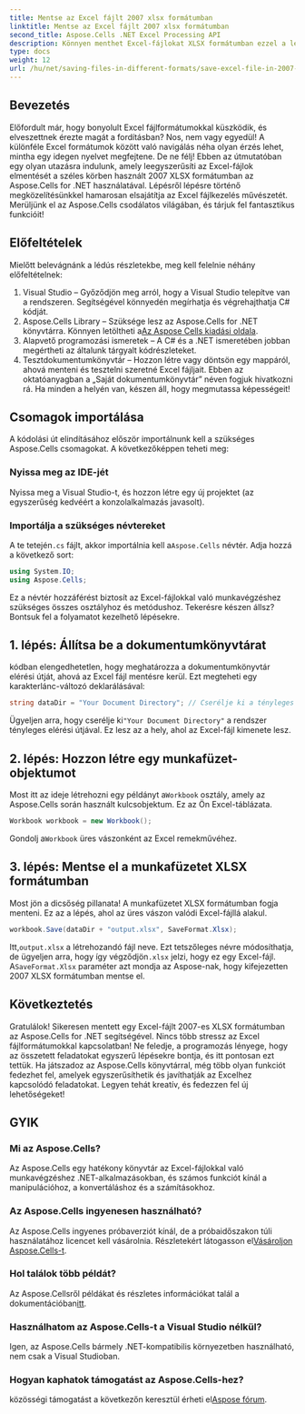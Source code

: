 ```yaml
---
title: Mentse az Excel fájlt 2007 xlsx formátumban
linktitle: Mentse az Excel fájlt 2007 xlsx formátumban
second_title: Aspose.Cells .NET Excel Processing API
description: Könnyen menthet Excel-fájlokat XLSX formátumban ezzel a lépésenkénti útmutatóval az Aspose.Cells for .NET használatával. Mester Excel manipuláció.
type: docs
weight: 12
url: /hu/net/saving-files-in-different-formats/save-excel-file-in-2007-xlsx-format/
---
```

## Bevezetés
Előfordult már, hogy bonyolult Excel fájlformátumokkal küszködik, és elveszettnek érezte magát a fordításban? Nos, nem vagy egyedül! A különféle Excel formátumok között való navigálás néha olyan érzés lehet, mintha egy idegen nyelvet megfejtene. De ne félj! Ebben az útmutatóban egy olyan utazásra indulunk, amely leegyszerűsíti az Excel-fájlok elmentését a széles körben használt 2007 XLSX formátumban az Aspose.Cells for .NET használatával. Lépésről lépésre történő megközelítésünkkel hamarosan elsajátítja az Excel fájlkezelés művészetét. Merüljünk el az Aspose.Cells csodálatos világában, és tárjuk fel fantasztikus funkcióit!
## Előfeltételek
Mielőtt belevágnánk a lédús részletekbe, meg kell felelnie néhány előfeltételnek:
1. Visual Studio – Győződjön meg arról, hogy a Visual Studio telepítve van a rendszeren. Segítségével könnyedén megírhatja és végrehajthatja C# kódját.
2.  Aspose.Cells Library – Szüksége lesz az Aspose.Cells for .NET könyvtárra. Könnyen letöltheti a[Az Aspose Cells kiadási oldala](https://releases.aspose.com/cells/net/).
3. Alapvető programozási ismeretek – A C# és a .NET ismeretében jobban megértheti az általunk tárgyalt kódrészleteket.
4. Tesztdokumentumkönyvtár – Hozzon létre vagy döntsön egy mappáról, ahová menteni és tesztelni szeretné Excel fájljait. Ebben az oktatóanyagban a „Saját dokumentumkönyvtár” néven fogjuk hivatkozni rá.
Ha minden a helyén van, készen áll, hogy megmutassa képességeit!
## Csomagok importálása
A kódolási út elindításához először importálnunk kell a szükséges Aspose.Cells csomagokat. A következőképpen teheti meg:
### Nyissa meg az IDE-jét
Nyissa meg a Visual Studio-t, és hozzon létre egy új projektet (az egyszerűség kedvéért a konzolalkalmazás javasolt).
### Importálja a szükséges névtereket
 A te tetején`.cs` fájlt, akkor importálnia kell a`Aspose.Cells` névtér. Adja hozzá a következő sort:
```csharp
using System.IO;
using Aspose.Cells;
```
Ez a névtér hozzáférést biztosít az Excel-fájlokkal való munkavégzéshez szükséges összes osztályhoz és metódushoz.
Tekerésre készen állsz? Bontsuk fel a folyamatot kezelhető lépésekre.
## 1. lépés: Állítsa be a dokumentumkönyvtárat
kódban elengedhetetlen, hogy meghatározza a dokumentumkönyvtár elérési útját, ahová az Excel fájl mentésre kerül. Ezt megteheti egy karakterlánc-változó deklarálásával:
```csharp
string dataDir = "Your Document Directory"; // Cserélje ki a tényleges útvonalat
```
 Ügyeljen arra, hogy cserélje ki`"Your Document Directory"` a rendszer tényleges elérési útjával. Ez lesz az a hely, ahol az Excel-fájl kimenete lesz.
## 2. lépés: Hozzon létre egy munkafüzet-objektumot
 Most itt az ideje létrehozni egy példányt a`Workbook` osztály, amely az Aspose.Cells során használt kulcsobjektum. Ez az Ön Excel-táblázata.
```csharp
Workbook workbook = new Workbook();
```
 Gondolj a`Workbook` üres vászonként az Excel remekművéhez.
## 3. lépés: Mentse el a munkafüzetet XLSX formátumban
Most jön a dicsőség pillanata! A munkafüzetet XLSX formátumban fogja menteni. Ez az a lépés, ahol az üres vászon valódi Excel-fájllá alakul.
```csharp
workbook.Save(dataDir + "output.xlsx", SaveFormat.Xlsx);
```
 Itt,`output.xlsx` a létrehozandó fájl neve. Ezt tetszőleges névre módosíthatja, de ügyeljen arra, hogy így végződjön`.xlsx` jelzi, hogy ez egy Excel-fájl. A`SaveFormat.Xlsx` paraméter azt mondja az Aspose-nak, hogy kifejezetten 2007 XLSX formátumban mentse el.
## Következtetés
Gratulálok! Sikeresen mentett egy Excel-fájlt 2007-es XLSX formátumban az Aspose.Cells for .NET segítségével. Nincs több stressz az Excel fájlformátumokkal kapcsolatban! Ne feledje, a programozás lényege, hogy az összetett feladatokat egyszerű lépésekre bontja, és itt pontosan ezt tettük. Ha játszadoz az Aspose.Cells könyvtárral, még több olyan funkciót fedezhet fel, amelyek egyszerűsíthetik és javíthatják az Excelhez kapcsolódó feladatokat. Legyen tehát kreatív, és fedezzen fel új lehetőségeket! 
## GYIK
### Mi az Aspose.Cells?
Az Aspose.Cells egy hatékony könyvtár az Excel-fájlokkal való munkavégzéshez .NET-alkalmazásokban, és számos funkciót kínál a manipulációhoz, a konvertáláshoz és a számításokhoz.
### Az Aspose.Cells ingyenesen használható?
 Az Aspose.Cells ingyenes próbaverziót kínál, de a próbaidőszakon túli használatához licencet kell vásárolnia. Részletekért látogasson el[Vásároljon Aspose.Cells-t](https://purchase.aspose.com/buy).
### Hol találok több példát?
 Az Aspose.Cellsről példákat és részletes információkat talál a dokumentációban[itt](https://reference.aspose.com/cells/net/).
### Használhatom az Aspose.Cells-t a Visual Studio nélkül?
Igen, az Aspose.Cells bármely .NET-kompatibilis környezetben használható, nem csak a Visual Studioban.
### Hogyan kaphatok támogatást az Aspose.Cells-hez?
 közösségi támogatást a következőn keresztül érheti el[Aspose fórum](https://forum.aspose.com/c/cells/9).